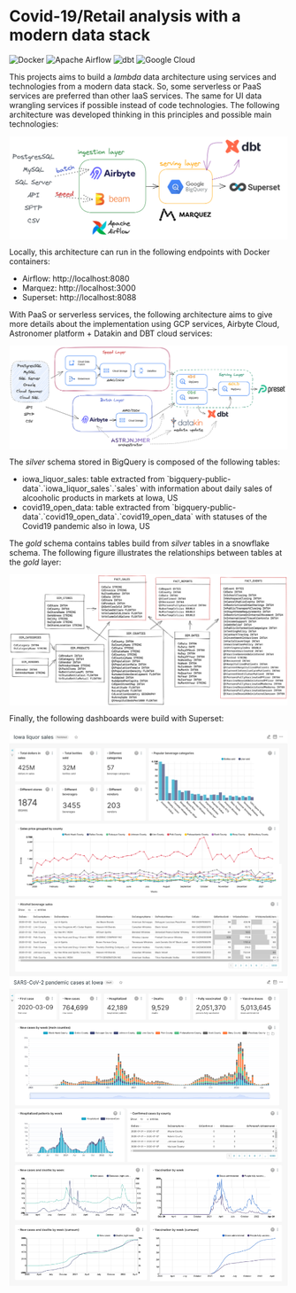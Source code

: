 # Covid-19/Retail analysis with a modern data stack

<p>
<img alt="Docker" src="https://img.shields.io/badge/docker-%230db7ed.svg?&style=for-the-badge&logo=docker&logoColor=white"/>
<img alt="Apache Airflow" src="https://img.shields.io/badge/apacheairflow-%23017cee.svg?&style=for-the-badge&logo=apache-airflow&logoColor=white"/>
<img alt="dbt" src="https://img.shields.io/badge/DBT-%23ff694b.svg?&style=for-the-badge&logo=dbt&logoColor=white"/>
<img alt="Google Cloud" src="https://img.shields.io/badge/googlecloud-%234285f4.svg?&style=for-the-badge&logo=googlecloud&logoColor=white"/>
</p>


This projects aims to build a *lambda* data architecture using services and technologies from a modern data stack. So, some serverless or PaaS services are preferred than other IaaS services. The same for UI data wrangling services if possible instead of code technologies. The following architecture was developed thinking in this principles and possible main technologies:

<img align="center" alt="Tech architecture" src="./docs/tech.png" />

Locally, this architecture can run in the following endpoints with Docker containers:

- Airflow: http://localhost:8080
- Marquez: http://localhost:3000
- Superset: http://localhost:8088

With PaaS or serverless services, the following architecture aims to give more details about the implementation using GCP services, Airbyte Cloud, Astronomer platform + Datakin and DBT cloud services:

<img align="center" alt="Cloud architecture" src="./docs/cloud.png" />

The *silver* schema stored in BigQuery is composed of the following tables:
- iowa_liquor_sales: table extracted from \`bigquery-public-data\`.\`iowa_liquor_sales\`.\`sales\` with information about daily sales of alcooholic products in markets at Iowa, US
- covid19_open_data: table extracted from \`bigquery-public-data\`.\`covid19_open_data\`.\`covid19_open_data\` with statuses of the Covid19 pandemic also in Iowa, US

The *gold* schema contains tables build from *silver* tables in a snowflake schema. The following figure illustrates the relationships between tables at the *gold* layer:

<img align="center" alt="Data schema" src="./docs/schema.png" />

Finally, the following dashboards were build with Superset:

<img align="center" alt="Sales dashboard" src="./docs/sales-dashboard.png" />

<img align="center" alt="Covid19 dashboard" src="./docs/covid19-dashboard.png" />
